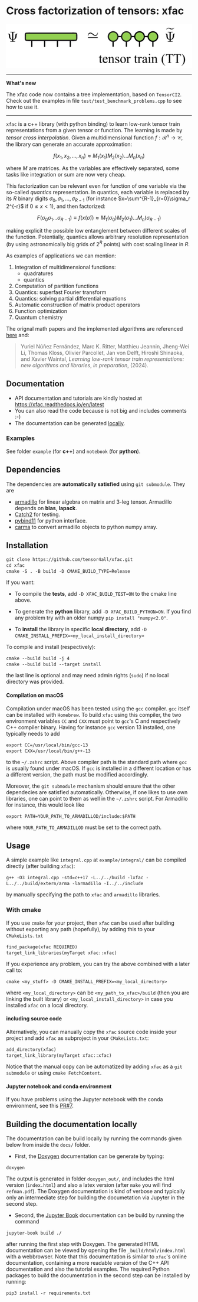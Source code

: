 # Cross factorization of tensors: xfac
![](docs/tci.png)

*****
**What's new**

The xfac code now contains a tree implementation, based on `TensorCI2`.
Check out the examples in file `test/test_benchmark_problems.cpp` to see how to use it.
*****

`xfac` is a c++ library (with python binding) to learn low-rank tensor train representations from a given tensor or function.
The learning is made by *tensor cross interpolation*.
Given a multidimensional function $f:\mathcal{R}^n \rightarrow \mathcal{C}$, the library can generate an accurate approximation:

$$
f(x_1,x_2,...,x_n) \approx M_1(x_1)M_2(x_2)...M_n(x_n)
$$

where $M$ are matrices. As the variables are effectively separated, some tasks like integration or sum are now very cheap.

This factorization can be relevant even for function of one variable via the so-called *quantics* representation. In quantics, each variable is replaced by its $R$ binary digits $\sigma_0,\sigma_1,...,\sigma_{R-1}$ (for instance $x=\sum^{R-1}_{r=0}\sigma_r 2^{-r}$  if $0 \le x < 1$), and then factorized: 

$$
F(\sigma_{0}\sigma_{1}...\sigma_{R-1}) \equiv f(x(\bar{\sigma})) \approx M_1(\sigma_{0})M_2(\sigma_1)...M_n(\sigma_{R-1})
$$

making explicit the possible low entanglement between different scales of the function. Potentially, quantics allows arbitrary resolution representation (by using astronomically big grids of $2^R$ points) with cost scaling linear in $R$.

As examples of applications we can mention:
1. Integration of multidimensional functions:
    - quadratures
    - quantics
2. Computation of partition functions
3. Quantics: superfast Fourier transform
4. Quantics: solving partial differential equations
5. Automatic construction of matrix product operators
6. Function optimization
7. Quantum chemistry

The orignal math papers and the implemented algorithms are referenced [here](https://doi.org/10.1103/PhysRevX.12.041018) and:

> Yuriel Núñez Fernández, Marc K. Ritter, Matthieu Jeannin, Jheng-Wei Li, Thomas Kloss, Olivier Parcollet, Jan von Delft, Hiroshi Shinaoka, and Xavier Waintal, 
> *Learning low-rank tensor train representations: new algorithms and libraries*, *in preparation*, (2024).


## Documentation

- API documentation and tutorials are kindly hosted at https://xfac.readthedocs.io/en/latest
- You can also read the code because is not big and includes comments :-)
- The documentation can be generated [locally](#building-the-documentation-locally).

### Examples

See folder `example` (for **c++**) and `notebook` (for **python**).

## Dependencies

The dependencies are **automatically satisfied** using `git submodule`. They are

- [armadillo](http://arma.sourceforge.net/) for linear algebra on matrix and 3-leg tensor. Armadillo depends on **blas**, **lapack**.
- [Catch2](https://github.com/catchorg/Catch2) for testing.
- [pybind11](https://github.com/pybind/pybind11) for python interface.
- [carma](https://github.com/RUrlus/carma) to convert armadillo objects to python numpy array.

## Installation

```
git clone https://github.com/tensor4all/xfac.git
cd xfac
cmake -S . -B build -D CMAKE_BUILD_TYPE=Release
```

If you want:

* To compile the **tests**, add `-D XFAC_BUILD_TEST=ON` to  the cmake line above.

* To generate the **python** library, add `-D XFAC_BUILD_PYTHON=ON`. If you find any problem try with an older numpy `pip install "numpy<2.0"`.

* To **install** the library in specific **local directory**, add `-D CMAKE_INSTALL_PREFIX=<my_local_install_directory>`

To compile and install (respectively):
```
cmake --build build -j 4
cmake --build build --target install
```
the last line is optional and may need admin rights (`sudo`) if no local directory was provided.

#### Compilation on macOS

Compilation under macOS has been tested using the `gcc` compiler. `gcc` itself can be installed with `Homebrew`.
To build `xfac` using this compiler, the two environment variables `CC` and `CXX` must point to `gcc`'s C and respectively C++ compiler binary.
Having for instance `gcc` version 13 installed, one typically needs to add
```
export CC=/usr/local/bin/gcc-13
export CXX=/usr/local/bin/g++-13
```
to the `~/.zshrc` script. Above compiler path is the standard path where
`gcc` is usually found under macOS. If `gcc` is installed in a different location or has a different version, the path must be modified accordingly.

Moreover, the `git submodule` mechanism should ensure that the other dependecies are satisfied automatically. Otherwise, if one likes to use own
libraries, one can point to them as well in the `~/.zshrc` script. For Armadillo for instance, this would look like

```
export PATH=YOUR_PATH_TO_ARMADILLOD/include:$PATH
```
where `YOUR_PATH_TO_ARMADILLOD` must be set to the correct path.


## Usage

A simple example like `integral.cpp` at `example/integral/` can be compiled directly (after building `xfac`):
```
g++ -O3 integral.cpp -std=c++17 -L../../build -lxfac -L../../build/extern/arma -larmadillo -I../../include
```
by manually specifying the path to `xfac` and `armadillo` libraries.

### With cmake

If you use `cmake` for your project, then `xfac` can be used after building without exporting any path (hopefully), by adding this to your `CMakeLists.txt`

```
find_package(xfac REQUIRED)
target_link_libraries(myTarget xfac::xfac)
```

If you experience any problem, you can try the above combined with a later call to:

```
cmake <my_stuff> -D CMAKE_INSTALL_PREFIX=<my_local_directory>
```

where `<my_local_directory>` can be `<my_path_to_xfac>/build` (then you are linking the built library) or `<my_local_install_directory>` in case you installed `xfac` on a local directory.


#### including source code

Alternatively, you can manually copy the `xfac` source code inside your project and add `xfac` as subproject in your `CMakeLists.txt`:
```
add_directory(xfac)
target_link_library(myTarget xfac::xfac)
```
Notice that the manual copy can be automatized by adding `xfac` as a `git submodule` or using `cmake FetchContent`.

#### Jupyter notebook and conda environment

If you have problems using the Jupyter notebook with the conda environment, see this [PR#7](https://github.com/tensor4all/xfac/pull/7).

## Building the documentation locally

The documentation can be build locally by running the commands given below from inside the `docs/` folder.

- First, the [Doxygen](https://doxygen.nl) documentation can be generate by typing:
```
doxygen
```
The output is generated in folder `doxygen_out/`, and includes the html version (`index.html`) and also a latex version (after `make` you will find `refman.pdf`).
The Doxygen documentation is kind of verbose and typically only an intermediate step for building the documetation via Jupyter in the second step.

- Second, the [Jupyter Book](https://jupyterbook.org/) documentation can be build by running the command
```
jupyter-book build ./
```
after running the first step with Doxygen.
The generated HTML documentation can be viewed by opening the file `_build/html/index.html` with a webbrowser.
Note that this documentation is similar to `xfac`'s online documentation, containing a more readable version of the C++ API documentation and also the
tutorial examples. The required Python packages to build the documentation in the second step can be installed by running:
```
pip3 install -r requirements.txt
```
